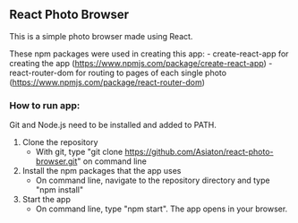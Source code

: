 ## React Photo Browser

This is a simple photo browser made using React.

These npm packages were used in creating this app:
    - create-react-app for creating the app (https://www.npmjs.com/package/create-react-app)
    - react-router-dom for routing to pages of each single photo (https://www.npmjs.com/package/react-router-dom)

### How to run app:

Git and Node.js need to be installed and added to PATH.

1. Clone the repository 
    - With git, type "git clone https://github.com/Asiaton/react-photo-browser.git" on command line
2. Install the npm packages that the app uses
    - On command line, navigate to the repository directory and type "npm install"
3. Start the app
    - On command line, type "npm start". The app opens in your browser.